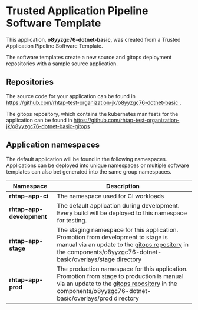 # Trusted Application Pipeline Software Template

This application, **o8yyzgc76-dotnet-basic**, was created from a Trusted Application Pipeline Software Template.

The software templates create a new source and gitops deployment repositories with a sample source application. 

## Repositories

The source code for your application can be found in [https://github.com/rhtap-test-organization-jk/o8yyzgc76-dotnet-basic ](https://github.com/rhtap-test-organization-jk/o8yyzgc76-dotnet-basic ).
 
The gitops repository, which contains the kubernetes manifests for the application can be found in 
[https://github.com/rhtap-test-organization-jk/o8yyzgc76-dotnet-basic-gitops ](https://github.com/rhtap-test-organization-jk/o8yyzgc76-dotnet-basic-gitops ) 

## Application namespaces 

The default application will be found in the following namespaces. Applications can be deployed into unique namespaces or multiple software templates can also bet generated into the same group namespaces.  

|  Namespace   |  Description   |  
| -------- | -------- |
| **rhtap-app-ci** | The namespace used for CI workloads |
| **rhtap-app-development** | The default application during development. Every build will be deployed to this namespace for testing. |
| **rhtap-app-stage** | The staging namespace for this application. Promotion from development to stage is manual via an update to the [gitops repository](https://github.com/rhtap-test-organization-jk/o8yyzgc76-dotnet-basic-gitops ) in the components/o8yyzgc76-dotnet-basic/overlays/stage directory |
| **rhtap-app-prod** | The production namespace for this application. Promotion from stage to production is manual via an update to the [gitops repository](https://github.com/rhtap-test-organization-jk/o8yyzgc76-dotnet-basic-gitops ) in the components/o8yyzgc76-dotnet-basic/overlays/prod directory |